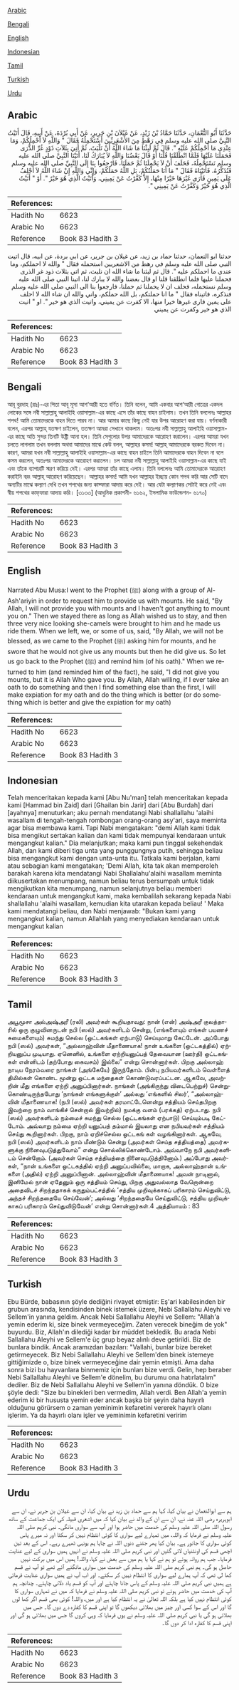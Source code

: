 [Arabic](#arabic)

[Bengali](#bengali)

[English](#english)

[Indonesian](#indonesian)

[Tamil](#tamil)

[Turkish](#turkish)

[Urdu](#urdu)

## Arabic


<div dir="rtl" lang="ar" style={{fontSize:'larger',backgroundColor:'#f8f9fa',padding:20}}>
حَدَّثَنَا أَبُو النُّعْمَانِ، حَدَّثَنَا حَمَّادُ بْنُ زَيْدٍ، عَنْ غَيْلاَنَ بْنِ جَرِيرٍ، عَنْ أَبِي بُرْدَةَ، عَنْ أَبِيهِ، قَالَ أَتَيْتُ النَّبِيَّ صلى الله عليه وسلم فِي رَهْطٍ مِنَ الأَشْعَرِيِّينَ أَسْتَحْمِلُهُ فَقَالَ ‏"‏ وَاللَّهِ لاَ أَحْمِلُكُمْ، وَمَا عِنْدِي مَا أَحْمِلُكُمْ عَلَيْهِ ‏"‏‏.‏ قَالَ ثُمَّ لَبِثْنَا مَا شَاءَ اللَّهُ أَنْ نَلْبَثَ، ثُمَّ أُتِيَ بِثَلاَثِ ذَوْدٍ غُرِّ الذُّرَى فَحَمَلَنَا عَلَيْهَا فَلَمَّا انْطَلَقْنَا قُلْنَا أَوْ قَالَ بَعْضُنَا وَاللَّهِ لاَ يُبَارَكُ لَنَا، أَتَيْنَا النَّبِيَّ صلى الله عليه وسلم نَسْتَحْمِلُهُ، فَحَلَفَ أَنْ لاَ يَحْمِلَنَا ثُمَّ حَمَلَنَا، فَارْجِعُوا بِنَا إِلَى النَّبِيِّ صلى الله عليه وسلم فَنُذَكِّرُهُ، فَأَتَيْنَاهُ فَقَالَ ‏"‏ مَا أَنَا حَمَلْتُكُمْ، بَلِ اللَّهُ حَمَلَكُمْ، وَإِنِّي وَاللَّهِ إِنْ شَاءَ اللَّهُ لاَ أَحْلِفُ عَلَى يَمِينٍ فَأَرَى غَيْرَهَا خَيْرًا مِنْهَا، إِلاَّ كَفَّرْتُ عَنْ يَمِينِي، وَأَتَيْتُ الَّذِي هُوَ خَيْرٌ ‏"‏‏.‏ أَوْ ‏"‏ أَتَيْتُ الَّذِي هُوَ خَيْرٌ وَكَفَّرْتُ عَنْ يَمِينِي ‏"‏‏.‏
</div>
<div style={{backgroundColor:'#f8f9fa',padding:20, marginBottom: 10}}><table> <thead> <tr> <th>References:</th> <th></th> </tr> </thead> <tbody><tr><td>Hadith No</td><td>6623</td></tr><tr><td>Arabic No</td><td>6623</td></tr><tr><td>Reference</td><td>Book 83 Hadith 3</td></tr></tbody></table></div>


<div dir="rtl" lang="ar" style={{fontSize:'larger',backgroundColor:'#f8f9fa',padding:20}}>
حدثنا ابو النعمان، حدثنا حماد بن زيد، عن غيلان بن جرير، عن ابي بردة، عن ابيه، قال اتيت النبي صلى الله عليه وسلم في رهط من الاشعريين استحمله فقال " والله لا احملكم، وما عندي ما احملكم عليه ". قال ثم لبثنا ما شاء الله ان نلبث، ثم اتي بثلاث ذود غر الذرى فحملنا عليها فلما انطلقنا قلنا او قال بعضنا والله لا يبارك لنا، اتينا النبي صلى الله عليه وسلم نستحمله، فحلف ان لا يحملنا ثم حملنا، فارجعوا بنا الى النبي صلى الله عليه وسلم فنذكره، فاتيناه فقال " ما انا حملتكم، بل الله حملكم، واني والله ان شاء الله لا احلف على يمين فارى غيرها خيرا منها، الا كفرت عن يميني، واتيت الذي هو خير ". او " اتيت الذي هو خير وكفرت عن يميني
</div>
<div style={{backgroundColor:'#f8f9fa',padding:20, marginBottom: 10}}><table> <thead> <tr> <th>References:</th> <th></th> </tr> </thead> <tbody><tr><td>Hadith No</td><td>6623</td></tr><tr><td>Arabic No</td><td>6623</td></tr><tr><td>Reference</td><td>Book 83 Hadith 3</td></tr></tbody></table></div>

## Bengali


<div dir="ltr" lang="bn" style={{fontSize:'larger',backgroundColor:'#f8f9fa',padding:20}}>
আবূ বুরদাহ (রাঃ)-এর পিতা আবূ মূসা আশ‘আরী হতে বর্ণিত। তিনি বলেন, আমি একবার আশ‘আরী গোত্রের একদল লোকের সঙ্গে নবী সাল্লাল্লাহু আলাইহি ওয়াসাল্লাম-এর কাছে এসে তাঁর কাছে বাহন চাইলাম। তখন তিনি বললেনঃ আল্লাহর শপথ! আমি তোমাদেরকে বাহন দিতে পারব না। আর আমার কাছে কিছু নেই যার উপর আরোহণ করা যায়। বর্ণনাকারী বলেন, এরপর আল্লাহ্ যতক্ষণ চাইলেন, ততক্ষণ আমরা সেখানে থাকলাম। অতঃপর নবী সাল্লাল্লাহু আলাইহি ওয়াসাল্লাম-এর কাছে অতি সুন্দর তিনটি উষ্ট্রী আনা হল। তিনি সেগুলোর উপর আমাদেরকে আরোহণ করালেন। এরপর আমরা যখন চলতে লাগলাম তখন বললাম অথবা আমাদের মাঝে কেউ বলল, আল্লাহর কসম! আল্লাহ্ আমাদেরকে বরকত দিবেন না। কারণ, আমরা যখন নবী সাল্লাল্লাহু আলাইহি ওয়াসাল্লাম-এর কাছে বাহন চাইলে তিনি আমাদেরকে বাহন দিবেন না বলে কসম করলেন, অতঃপর আমাদেরকে আরোহণ করালেন। চল আমরা নবী সাল্লাল্লাহু আলাইহি ওয়াসাল্লাম-এর কাছে যাই এবং তাঁকে ব্যাপারটি স্মরণ করিয়ে দেই। এরপর আমরা তাঁর কাছে এলাম। তিনি বললেনঃ আমি তোমাদেরকে আরোহণ করাইনি বরং আল্লাহ্ আরোহণ করিয়েছেন। আল্লাহর কসম! আমি যখন আল্লাহর ইচ্ছায় কোন শপথ করি আর সেটি বাদে অন্যটির মাঝে কল্যাণ দেখি তখন শপথের জন্য কাফ্ফারা আদায় করে দেই। আর যেটা কল্যাণকর সেটাই করে নেই এবং স্বীয় শপথের কাফ্‌ফারা আদায় করি। [৩১৩৩] (আধুনিক প্রকাশনী- ৬১৬২, ইসলামিক ফাউন্ডেশন- ৬১৭০)
</div>
<div style={{backgroundColor:'#f8f9fa',padding:20, marginBottom: 10}}><table> <thead> <tr> <th>References:</th> <th></th> </tr> </thead> <tbody><tr><td>Hadith No</td><td>6623</td></tr><tr><td>Arabic No</td><td>6623</td></tr><tr><td>Reference</td><td>Book 83 Hadith 3</td></tr></tbody></table></div>

## English


<div dir="ltr" lang="en" style={{fontSize:'larger',backgroundColor:'#f8f9fa',padding:20}}>
Narrated Abu Musa:I went to the Prophet (ﷺ) along with a group of Al-Ash'ariyin in order to request him to provide us with mounts. He said, "By Allah, I will not provide you with mounts and I haven't got anything to mount you on." Then we stayed there as long as Allah wished us to stay, and then three very nice looking she-camels were brought to him and he made us ride them. When we left, we, or some of us, said, "By Allah, we will not be blessed, as we came to the Prophet (ﷺ) asking him for mounts, and he swore that he would not give us any mounts but then he did give us. So let us go back to the Prophet (ﷺ) and remind him (of his oath)." When we returned to him (and reminded him of the fact), he said, "I did not give you mounts, but it is Allah Who gave you. By Allah, Allah willing, if I ever take an oath to do something and then I find something else than the first, I will make expiation for my oath and do the thing which is better (or do something which is better and give the expiation for my oath)
</div>
<div style={{backgroundColor:'#f8f9fa',padding:20, marginBottom: 10}}><table> <thead> <tr> <th>References:</th> <th></th> </tr> </thead> <tbody><tr><td>Hadith No</td><td>6623</td></tr><tr><td>Arabic No</td><td>6623</td></tr><tr><td>Reference</td><td>Book 83 Hadith 3</td></tr></tbody></table></div>

## Indonesian


<div dir="ltr" lang="id" style={{fontSize:'larger',backgroundColor:'#f8f9fa',padding:20}}>
Telah menceritakan kepada kami [Abu Nu'man] telah menceritakan kepada kami [Hammad bin Zaid] dari [Ghailan bin Jarir] dari [Abu Burdah] dari [ayahnya] menuturkan; aku pernah mendatangi Nabi shallallahu 'alaihi wasallam di tengah-tengah rombongan orang-orang asy'ari, saya meminta agar bisa membawa kami. Tapi Nabi mengatakan: "demi Allah kami tidak bisa mengikut sertakan kalian dan kami tidak mempunyai kendaraan untuk mengangkut kalian." Dia melanjutkan; maka kami pun tinggal sekehendak Allah, dan kami diberi tiga unta yang punggungnya putih, sehingga beliau bisa mengangkut kami dengan unta-unta itu. Tatkala kami berjalan, kami atau sebagian kami mengatakan; 'Demi Allah, kita tak akan memperoleh barakah karena kita mendatangi Nabi Shallalahu'alaihi wasallam meminta diikusertakan menumpang, namun beliau terus bersumpah untuk tidak mengikutkan kita menumpang, namun selanjutnya beliau memberi kendaraan untuk mengangkut kami, maka kembalilah sekarang kepada Nabi shallallahu 'alaihi wasallam, kemudian kita utarakan kepada beliau! ' Maka kami mendatangi beliau, dan Nabi menjawab: "Bukan kami yang mengangkut kalian, namun Allahlah yang menyediakan kendaraan untuk mengangkut kalian
</div>
<div style={{backgroundColor:'#f8f9fa',padding:20, marginBottom: 10}}><table> <thead> <tr> <th>References:</th> <th></th> </tr> </thead> <tbody><tr><td>Hadith No</td><td>6623</td></tr><tr><td>Arabic No</td><td>6623</td></tr><tr><td>Reference</td><td>Book 83 Hadith 3</td></tr></tbody></table></div>

## Tamil


<div dir="ltr" lang="ta" style={{fontSize:'larger',backgroundColor:'#f8f9fa',padding:20}}>
அபூமூசா அல்அஷ்அரீ (ரலி) அவர்கள் கூறியதாவது: நான் (என்) அஷ்அரீ குலத்தாரில் ஒரு குழுவினருடன் நபி (ஸல்) அவர்களிடம் சென்று, (எங்களையும் எங்கள் பயணச் சுமைகளையும்) சுமந்து செல்ல (ஒட்டகங்கள் ஏற்பாடு) செய்யுமாறு கேட்டேன். அப்போது நபி (ஸல்) அவர்கள், “அல்லாஹ்வின் மீதாணையாக! நான் உங்களை (ஒட்டகத்தில்) ஏற்றியனுப்ப முடியாது. ஏனெனில், உங்களை ஏற்றியனுப்பத் தேவையான (ஊர்தி) ஒட்டகங்கள் என்னிடம் (தற்போது கைவசம்) இல்லை” என்று சொன்னார்கள். பிறகு அல்லாஹ் நாடிய நேரம்வரை நாங்கள் (அங்கேயே) இருந்தோம். பின்பு நபியவர்களிடம் வெள்ளைத் திமில்கள் கொண்ட மூன்று ஒட்டக மந்தைகள் கொண்டுவரப்பட்டன. ஆகவே, அவற்றின் மீது எங்களை ஏற்றி அனுப்பினார்கள். நாங்கள் (அங்கிருந்து விடைபெற்றுச்) சென்றுகொண்டிருந்தபோது ‘நாங்கள் எங்களுக்குள்’ அல்லது ‘எங்களில் சிலர்’, “அல்லாஹ்வின் மீதாணையாக! (நபி (ஸல்) அவர்கள் தரமாட்டேனென்று சத்தியம் செய்தபிறகு இவற்றை நாம் வாங்கிச் சென்றால் இவற்றில்) நமக்கு வளம் (பரக்கத்) ஏற்படாது. நபி (ஸல்) அவர்களிடம் நம்மைச் சுமந்து செல்ல (ஒட்டகங்கள் ஏற்பாடு) செய்யும்படி கேட்டோம். அவ்வாறு நம்மை ஏற்றி யனுப்பத் தம்மால் இயலாது என நபியவர்கள் சத்தியம் செய்து கூறினார்கள். பிறகு, நாம் ஏறிச்செல்ல ஒட்டகங் கள் வழங்கினார்கள். ஆகவே, நபி (ஸல்) அவர்களிடம் நாம் மீண்டும் சென்று (அவர்கள் செய்த சத்தியத்தை) அவர்களுக்கு நினைவுபடுத்துவோம்” என்று சொல்லிக்கொண்டோம். அவ்வாறே நபி அவர்களிடம் சென்றோம். (அவர்கள் செய்த சத்தியத்தை நினைவுபடுத்தினோம்.) அப்போது அவர்கள், “நான் உங்களை ஒட்டகத்தில் ஏற்றி அனுப்பவில்லை, மாறாக, அல்லாஹ்தான் உங்களை (அதில்) ஏற்றி அனுப்பினான். அல்லாஹ்வின் மீதாணையாக! அவன் நாடினால், இனிமேல் நான் ஏதேனும் ஒரு சத்தியம் செய்து, பிறகு அதுவல்லாத வேறொன்றை அதைவிடச் சிறந்ததாகக் கருதும்பட்சத்தில் ‘சத்திய முறிவுக்காகப் பரிகாரம் செய்துவிட்டு, அந்தச் சிறந்ததையே செய்வேன்’; அல்லது ‘சிறந்ததையே செய்துவிட்டு, சத்திய முறிவுக்காகப் பரிகாரம் செய்துவிடுவேன்’ என்று சொன்னார்கள்.4 அத்தியாயம் : 83
</div>
<div style={{backgroundColor:'#f8f9fa',padding:20, marginBottom: 10}}><table> <thead> <tr> <th>References:</th> <th></th> </tr> </thead> <tbody><tr><td>Hadith No</td><td>6623</td></tr><tr><td>Arabic No</td><td>6623</td></tr><tr><td>Reference</td><td>Book 83 Hadith 3</td></tr></tbody></table></div>

## Turkish


<div dir="ltr" lang="tr" style={{fontSize:'larger',backgroundColor:'#f8f9fa',padding:20}}>
Ebu Bürde, babasının şöyle dediğini rivayet etmiştir: Eş'ari kabilesinden bir grubun arasında, kendisinden binek istemek üzere, Nebi Sallallahu Aleyhi ve Sellem'in yanına geldim. Ancak Nebi Sallallahu Aleyhi ve Sellem: "Allah'a yemin ederim ki, size binek vermeyeceğim. Zaten verecek bineğim de yok" buyurdu. Biz, Allah'ın dilediği kadar bir müddet bekledik. Bu arada Nebi Sallallahu Aleyhi ve Sellem'e üç grup beyaz alınlı deve getirildi. Biz de bunlara bindik. Ancak aramızdan bazıları: "Vallahi, bunlar bize bereket getirmeyecek. Biz Nebi Sallallahu Aleyhi ve Sellem'den binek istemeye gittiğimizde o, bize binek vermeyeceğine dair yemin etmişti. Ama daha sonra bizi bu hayvanlara binmemiz için bunları bize verdi. Gelin, hep beraber Nebi Sallallahu Aleyhi ve Sellem'e dönelim, bu durumu ona hatırlatalım" dediler. Biz de Nebi Sallallahu Aleyhi ve Sellem'in yanına döndük. O bize şöyle dedi: "Size bu binekleri ben vermedim, Allah verdi. Ben Allah'a yemin ederim ki bir hususta yemin eder ancak başka bir şeyin daha hayırlı olduğunu görürsem o zaman yeminimin kefaretini vererek hayırlı olanı işlerim. Ya da hayırlı olanı işler ve yeminimin kefaretini veririm
</div>
<div style={{backgroundColor:'#f8f9fa',padding:20, marginBottom: 10}}><table> <thead> <tr> <th>References:</th> <th></th> </tr> </thead> <tbody><tr><td>Hadith No</td><td>6623</td></tr><tr><td>Arabic No</td><td>6623</td></tr><tr><td>Reference</td><td>Book 83 Hadith 3</td></tr></tbody></table></div>

## Urdu


<div dir="rtl" lang="ur" style={{fontSize:'larger',backgroundColor:'#f8f9fa',padding:20}}>
ہم سے ابوالنعمان نے بیان کیا، کہا ہم سے حماد بن زید نے بیان کیا، ان سے غیلان بن جریر نے، ان سے ابوہریرہ رضی اللہ عنہ نے، ان سے ان کے والد نے بیان کیا کہ میں اشعری قبیلہ کی ایک جماعت کے ساتھ رسول اللہ صلی اللہ علیہ وسلم کی خدمت میں حاضر ہوا اور آپ سے سواری مانگی۔ نبی کریم صلی اللہ علیہ وسلم نے فرمایا کہ واللہ، میں تمہارے لیے سواری کا کوئی انتظام نہیں کر سکتا اور نہ میرے پاس کوئی سواری کا جانور ہے۔ بیان کیا پھر جتنے دنوں اللہ نے چاہا ہم یونہی ٹھہرے رہے۔ اس کے بعد تین اچھی قسم کی اونٹنیاں لائی گئیں اور نبی کریم صلی اللہ علیہ وسلم نے انہیں ہمیں سواری کے لیے عنایت فرمایا۔ جب ہم روانہ ہوئے تو ہم نے کہا یا ہم میں سے بعض نے کہا، واللہ! ہمیں اس میں برکت نہیں حاصل ہو گی۔ ہم نبی کریم صلی اللہ علیہ وسلم کی خدمت میں سواری مانگنے آئے تھے تو آپ نے قسم کھا لی تھی کہ آپ ہمارے لیے سواری کا انتظام نہیں کر سکتے۔ اور اب آپ نے ہمیں سواری عنایت فرمائی ہے ہمیں نبی کریم صلی اللہ علیہ وسلم کے پاس جانا چاہئے اور آپ کو قسم یاد دلانی چاہئے۔ چنانچہ ہم آپ کی خدمت میں حاضر ہوئے تو نبی کریم صلی اللہ علیہ وسلم نے فرمایا کہ میں نے تمہاری سواری کا کوئی انتظام نہیں کیا ہے بلکہ اللہ تعالیٰ نے یہ انتظام کیا ہے اور میں، واللہ! کوئی بھی قسم اگر کھا لوں گا اور اس کے سوا کسی اور چیز میں بھلائی دیکھوں گا تو اپنی قسم کا کفارہ دے دوں گا۔ جس میں بھلائی ہو گی یا نبی کریم صلی اللہ علیہ وسلم نے یوں فرمایا کہ وہی کروں گا جس میں بھلائی ہو گی اور اپنی قسم کا کفارہ ادا کر دوں گا۔
</div>
<div style={{backgroundColor:'#f8f9fa',padding:20, marginBottom: 10}}><table> <thead> <tr> <th>References:</th> <th></th> </tr> </thead> <tbody><tr><td>Hadith No</td><td>6623</td></tr><tr><td>Arabic No</td><td>6623</td></tr><tr><td>Reference</td><td>Book 83 Hadith 3</td></tr></tbody></table></div>